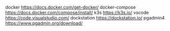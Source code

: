 docker 			https://docs.docker.com/get-docker/
docker-compose 	https://docs.docker.com/compose/install/
k3s 			https://k3s.io/
vscode			https://code.visualstudio.com/
dockstation		https://dockstation.io/
pgadmin4		https://www.pgadmin.org/download/